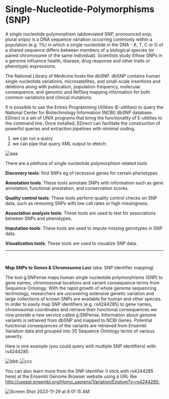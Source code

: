 # Single-Nucleotide-Polymorphisms (SNP)

A single nucleotide polymorphism (abbreviated SNP, pronounced snip; plural snips) is a DNA sequence variation occurring commonly within a population (e.g. 1%) in which a single nucleotide in the DNA - A, T, C or G of a shared sequence differs between members of a biological species (or paired chromosome of the same individual).  Scientists study if/how SNPs in a genome influence health, disease, drug response and other traits or phenotypic expressions.


The National Library of Medicine hosts the dbSNP.  dbSNP contains human single nucleotide variations, microsatellites, and small-scale insertions and deletions along with publication, population frequency, molecular consequence, and genomic and RefSeq mapping information for both common variations and clinical mutations.

It is possible to use the Entrez Programming Utilities (E-utilities) to query the National Center for Biotechnology Information (NCBI) dbSNP database.  EDirect is a set of UNIX programs that bring the functionality of E-utilities to the command line. Once installed, EDirect can facilitate the construction of powerful queries and extraction pipelines with minimal coding.
   1) we can run a query
   2) we can pipe that query XML output to efetch:

![aaa](https://github.com/programweb/Single-Nucleotide-Polymorphisms-SNP-/assets/12736699/3c37a69b-9583-480b-856a-18d98fbe8b22)

There are a plethora of single nucleotide polymorphism related tools 
&nbsp;

**Discovery tools**: find SNPs eg of recessive genes for certain phenotypes
&nbsp;

**Annotation tools**: These tools annotate SNPs with information such as gene annotation, functional annotation, and conservation scores.
&nbsp;

**Quality control tools**: These tools perform quality control checks on SNP data, such as removing SNPs with low call rates or high missingness.
&nbsp;

**Association analysis tools**: These tools are used to test for associations between SNPs and phenotypes. 
&nbsp;

**Imputation tools**: These tools are used to impute missing genotypes in SNP data.
&nbsp;

**Visualization tools**: These tools are used to visualize SNP data.
&nbsp;

-----------------------------------------------------------
&nbsp;

**Map SNPs to Genes & Chromosome Loci**
(aka: SNP identifier mapping)
&nbsp;

The tool g:SNPense maps human single nucleotide polymorphisms (SNP) to gene names, chromosomal locations and variant consequence terms from Sequence Ontology.
With the rapid growth of whole genome sequencing technology, researchers are uncovering extensive genetic variation and large collections of known SNPs are available for human and other species. In order to easily map SNP identifiers (e.g. rs4244285) to gene names, chromosomal coordinates and retrieve their functional consequences we now provide a new service called g:SNPense. Information about genome variants is retrieved from dbSNP and mapped to NCBI Genes. Potential functional consequences of the variants are retrieved from Ensembl Variation data and grouped into 35 Sequence Ontology terms of various severity.
&nbsp;

Here is one example (you could query with multiple SNP identifiers) with: rs4244285

![bbb](https://github.com/programweb/Single-Nucleotide-Polymorphisms-SNP-/assets/12736699/fd4bc6a6-f8bb-496b-b375-4ee991eb0828)
![ccc](https://github.com/programweb/Single-Nucleotide-Polymorphisms-SNP-/assets/12736699/a3f63559-bceb-4bb2-8414-d694dadb85bc)
&nbsp;

You can also learn more from the SNP identifier (I stick with rs4244285 here) at the Ensembl Genome Browser website
using a URL like http://useast.ensembl.org/Homo_sapiens/Variation/Explore?v=rs4244285;
&nbsp;

![Screen Shot 2023-11-29 at 8 01 15 AM](https://github.com/programweb/Single-Nucleotide-Polymorphisms-SNP-/assets/12736699/6c0a327c-fbd4-4cc2-bb48-b7a9521aef06)
